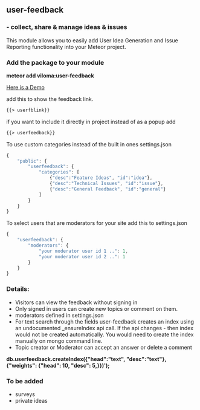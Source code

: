 ## user-feedback 
### - collect, share & manage ideas & issues 

This module allows you to easily add User Idea Generation and Issue Reporting functionality into your Meteor project.

### Add the package to your module 

**meteor add viloma:user-feedback**

[Here is a Demo](http://user-feedback-demo.meteor.com)

add this to show the feedback link.
```html
{{> userfblink}} 
```

if you want to include it directly in project instead of as a popup add
```html
{{> userfeedback}}
```

To use custom categories instead of the built in ones
settings.json 
```javascript
{
	"public": {
		"userfeedback": {
			"categories": [
				{"desc":"Feature Ideas", "id":"idea"},
				{"desc":"Technical Issues", "id":"issue"},
				{"desc":"General Feedback", "id":"general"}
			]	
		}
	}
}
```

To select users that are moderators for your site add this to settings.json
```javascript
{
	"userfeedback": {
		"moderators": {
			"your moderator user id 1 ..": 1,
			"your moderator user id 2 ..": 1
		}
	}
}
```

### Details:
- Visitors can view the feedback without signing in
- Only signed in users can create new topics or comment on them.
- moderators defined in settings.json 
- For text search through the fields user-feedback creates an index using an undocumented _ensureIndex api call. If the api changes - then index would not be created automatically. You would need to create the index manually on mongo command line.
- Topic creator or Moderator can accept an answer or delete a comment

**db.userfeedback.createIndex({"head":"text", "desc":"text"},{"weights": {"head": 10, "desc": 5,}})');**


### To be added
- surveys
- private ideas

